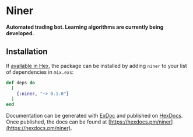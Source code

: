 # Niner

**Automated trading bot.  Learning algorithms are currently being developed.**

## Installation

If [available in Hex](https://hex.pm/docs/publish), the package can be installed
by adding `niner` to your list of dependencies in `mix.exs`:

```elixir
def deps do
  [
    {:niner, "~> 0.1.0"}
  ]
end
```

Documentation can be generated with [ExDoc](https://github.com/elixir-lang/ex_doc)
and published on [HexDocs](https://hexdocs.pm). Once published, the docs can
be found at [https://hexdocs.pm/niner](https://hexdocs.pm/niner).

